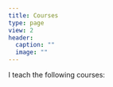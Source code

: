 ```yaml
---
title: Courses
type: page
view: 2
header:
  caption: ""
  image: ""
---
```


I teach the following courses:


